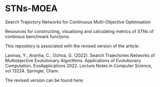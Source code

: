 # STNs-MOEA
Search Trajectory Networks for Continuous  Multi-Objective Optimisation

Resources for constructing, visualising and calculating metrics of STNs of continous benchmark functions.

This repository is associated with the revised version of the article:

Lavinas, Y., Aranha, C., Ochoa, G. (2022). Search Trajectories Networks of Multiobjective Evolutionary Algorithms. Applications of Evolutionary Computation. EvoApplications 2022. Lecture Notes in Computer Science, vol 13224. Springer, Cham.

The revised version can be found here:

